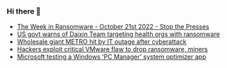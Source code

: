 ### Hi there 👋

<!--START_SECTION:feed-->
* [The Week in Ransomware - October 21st 2022 - Stop the Presses](https://www.bleepingcomputer.com/news/security/the-week-in-ransomware-october-21st-2022-stop-the-presses/)
* [US govt warns of Daixin Team targeting health orgs with ransomware](https://www.bleepingcomputer.com/news/security/us-govt-warns-of-daixin-team-targeting-health-orgs-with-ransomware/)
* [Wholesale giant METRO hit by IT outage after cyberattack](https://www.bleepingcomputer.com/news/security/wholesale-giant-metro-hit-by-it-outage-after-cyberattack/)
* [Hackers exploit critical VMware flaw to drop ransomware, miners](https://www.bleepingcomputer.com/news/security/hackers-exploit-critical-vmware-flaw-to-drop-ransomware-miners/)
* [Microsoft testing a Windows ‘PC Manager’ system optimizer app](https://www.bleepingcomputer.com/news/microsoft/microsoft-testing-a-windows-pc-manager-system-optimizer-app/)
<!--END_SECTION:feed-->

<!--
**frankenk/frankenk** is a ✨ _special_ ✨ repository because its `README.md` (this file) appears on your GitHub profile.

Here are some ideas to get you started:

- 🔭 I’m currently working on ...
- 🌱 I’m currently learning ...
- 👯 I’m looking to collaborate on ...
- 🤔 I’m looking for help with ...
- 💬 Ask me about ...
- 📫 How to reach me: ...
- 😄 Pronouns: ...
- ⚡ Fun fact: ...
-->



